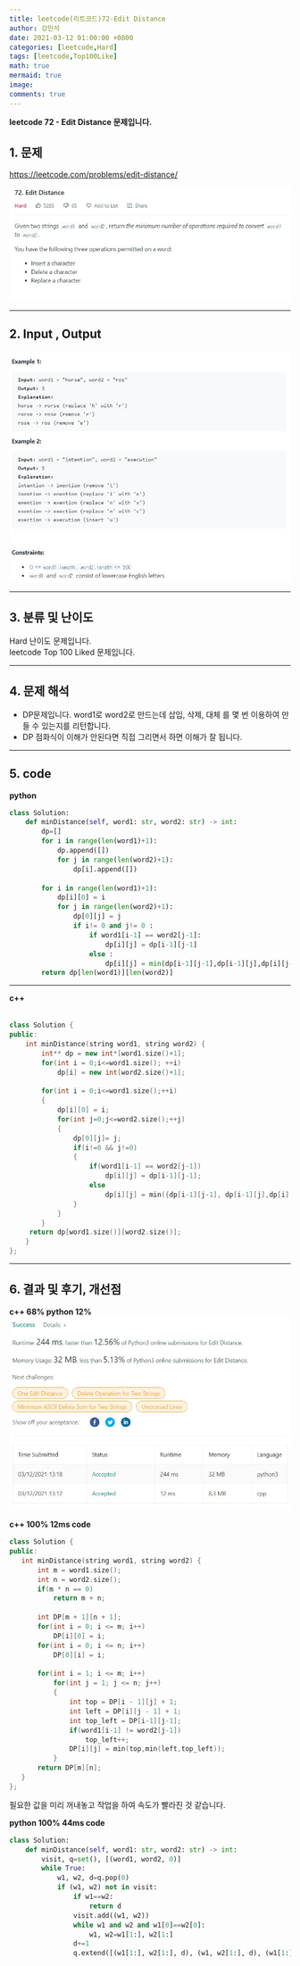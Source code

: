 ```yaml
---
title: leetcode(리트코드)72-Edit Distance
author: 강민석
date: 2021-03-12 01:00:00 +0800
categories: [leetcode,Hard]
tags: [leetcode,Top100Like]
math: true
mermaid: true
image: 
comments: true
---
```


**leetcode 72 - Edit Distance 문제입니다.**

## 1. 문제
<https://leetcode.com/problems/edit-distance/>  

![](/assets/img/sample/leetcode/72/Problem.JPG)

-----  

## 2. Input , Output

![](/assets/img/sample/leetcode/72/input.JPG)  

-----  

## 3. 분류 및 난이도

Hard 난이도 문제입니다.  
leetcode Top 100 Liked 문제입니다.  


-----  

## 4. 문제 해석

- DP문제입니다. word1로 word2로 만드는데 삽입, 삭제, 대체 를 몇 번 이용하여 만들 수 있는지를 리턴합니다.
- DP 점화식이 이해가 안된다면 직접 그리면서 하면 이해가 잘 됩니다.

-----  

## 5. code

**python**

```python
class Solution:
    def minDistance(self, word1: str, word2: str) -> int:
        dp=[]
        for i in range(len(word1)+1):
            dp.append([])
            for j in range(len(word2)+1):
                dp[i].append([])
            
        for i in range(len(word1)+1):
            dp[i][0] = i
            for j in range(len(word2)+1):
                dp[0][j] = j
                if i!= 0 and j!= 0 :
                    if word1[i-1] == word2[j-1]:
                        dp[i][j] = dp[i-1][j-1]
                    else : 
                        dp[i][j] = min(dp[i-1][j-1],dp[i-1][j],dp[i][j-1])+1
        return dp[len(word1)][len(word2)]                        
```

-----  

**c++**

```c++
        
class Solution {
public:
    int minDistance(string word1, string word2) {
        int** dp = new int*[word1.size()+1];
        for(int i = 0;i<=word1.size(); ++i)
            dp[i] = new int[word2.size()+1];
        
        for(int i = 0;i<=word1.size();++i)
        {
            dp[i][0] = i;
            for(int j=0;j<=word2.size();++j)
            {
                dp[0][j]= j;
                if(i!=0 && j!=0)
                {
                    if(word1[i-1] == word2[j-1])
                        dp[i][j] = dp[i-1][j-1];
                    else
                        dp[i][j] = min({dp[i-1][j-1], dp[i-1][j],dp[i][j-1]})+1;
                }
            }
        }
     return dp[word1.size()][word2.size()];   
    }
};
```

-----

## 6. 결과 및 후기, 개선점

**c++ 68% python 12%**  
![](/assets/img/sample/leetcode/72/result.JPG)  

 
 **c++ 100% 12ms code**

 ```c++
 class Solution {
public:
    int minDistance(string word1, string word2) {
        int m = word1.size();
        int n = word2.size();
        if(m * n == 0) 
            return m + n;
        
        int DP[m + 1][n + 1];
        for(int i = 0; i <= m; i++)
            DP[i][0] = i;
        for(int i = 0; i <= n; i++)
            DP[0][i] = i;
        
        for(int i = 1; i <= m; i++)
            for(int j = 1; j <= n; j++)
            {
                int top = DP[i - 1][j] + 1;
                int left = DP[i][j - 1] + 1;
                int top_left = DP[i-1][j-1];
                if(word1[i-1] != word2[j-1])
                    top_left++;
                DP[i][j] = min(top,min(left,top_left));
            }
        return DP[m][n];
    }
};
 ```
필요한 값을 미리 꺼내놓고 작업을 하여 속도가 빨라진 것 같습니다.


**python 100% 44ms code**

```python
class Solution:
    def minDistance(self, word1: str, word2: str) -> int:
        visit, q=set(), [(word1, word2, 0)]
        while True:
            w1, w2, d=q.pop(0)
            if (w1, w2) not in visit:
                if w1==w2:
                    return d
                visit.add((w1, w2))
                while w1 and w2 and w1[0]==w2[0]:
                    w1, w2=w1[1:], w2[1:]
                d+=1
                q.extend([(w1[1:], w2[1:], d), (w1, w2[1:], d), (w1[1:], w2, d)])
```
